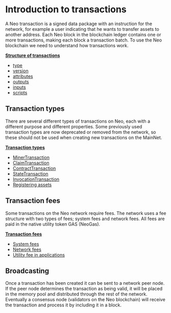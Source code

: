 # Introduction to transactions
A Neo transaction is a signed data package with an instruction for the network, for example a user indicating that he wants to transfer assets to another address. Each Neo block in the blockchain ledger contains one or more transactions, making each block a transaction batch. To use the Neo blockchain we need to understand how transactions work.

**[Structure of transactions](2-Structure_of_NEO_transactions.md)**

- [type](2-Structure_of_NEO_transactions.md#type)
- [version](2-Structure_of_NEO_transactions.md#version)
- [attributes](2-Structure_of_NEO_transactions.md#attributes)
- [outputs](2-Structure_of_NEO_transactions.md#outputs)
- [inputs](2-Structure_of_NEO_transactions.md#inputs)
- [scripts](2-Structure_of_NEO_transactions.md#scripts)

## Transaction types
There are several different types of transactions on Neo, each with a different purpose and different properties. Some previously used transaction types are now deprecated or removed from the network, so these should not be used when creating new transactions on the MainNet.

**[Transaction types](3-NEO_transaction_types.md)**

- [MinerTransaction](3-NEO_transaction_types.md#minertransaction)
- [ClaimTransaction](3-NEO_transaction_types.md#claimtransaction)
- [ContractTransaction](3-NEO_transaction_types.md#contracttransaction)
- [StateTransaction](3-NEO_transaction_types.md#statetransaction)
- [InvocationTransaction](3-NEO_transaction_types.md#invocationtransaction)
- [Registering assets](3-NEO_transaction_types.md#registering-assets)

## Transaction fees
Some transactions on the Neo network require fees. The network uses a fee structure with two types of fees; system fees and network fees. All fees are paid in the native utility token GAS (NeoGas).

**[Transaction fees](4-NEO_transaction_fees.md)**

- [System fees](4-NEO_transaction_fees.md#system-fees)
- [Network fees](4-NEO_transaction_fees.md#network-fees)
- [Utility fee in applications](4-NEO_transaction_fees.md#utility-fee-in-applications)

## Broadcasting
Once a transaction has been created it can be sent to a network peer node. If the peer node determines the transaction as being valid, it will be placed in the memory pool and distributed through the rest of the network. Eventually a consensus node (validators on the Neo blockchain) will receive the transaction and process it by including it in a block.


